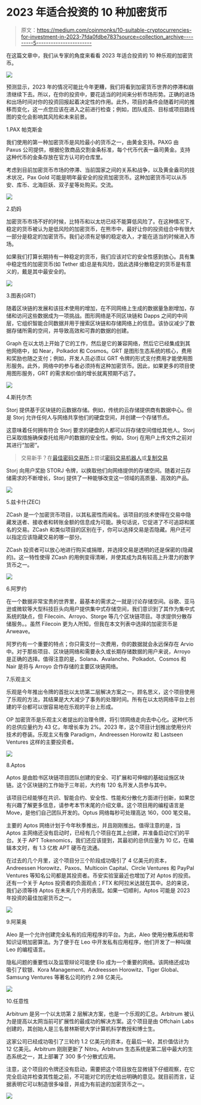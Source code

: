 # 2023 年适合投资的 10 种加密货币

> 原文：<https://medium.com/coinmonks/10-suitable-cryptocurrencies-for-investment-in-2023-7fda0fdbe783?source=collection_archive---------5----------------------->

在这篇文章中，我们从专家的角度来看看 2023 年适合投资的 10 种乐观的加密货币。

![](img/1d1c5982e4855e62741ac4fb657ab239.png)

预测显示，2023 年的情况可能比今年更糟，我们将看到加密货币世界的停滞和崩溃继续下去。所以，在你的投资中，要花适当的时间来分析市场形势。正确的进场和出场时间对你的投资回报起着决定性的作用。此外，项目的条件会随着时间的推移而变化，这一点您应该在进入之前进行检查；例如，团队成员、目标或项目路线图的变化会影响其风险和未来前景。

1.PAX 帕克斯金

我们使用的第一种加密货币是风险最小的货币之一，由黄金支持。PAXG 由 Paxus 公司提供，根据伦敦商品交割金条标准，每个代币代表一盎司黄金。支持这种代币的金条存放在官方认可的仓库里。

考虑到目前加密货币市场的停滞、当前国家之间的关系和战争，以及黄金盎司的技术状况，Pax Gold 可能是明年最安全的投资加密货币。这种加密货币可以从币安、库币、北海巨妖、双子星等处购买。交流。

![](img/69877326167934fa7aa9ec59e02fe44d.png)

2.奶妈

加密货币市场不好的时候，比特币和以太坊已经不能算低风险了。在这种情况下，稳定的货币被认为是低风险的加密货币，在熊市中，最好让你的投资组合中有很大一部分是稳定的加密货币。我们必须有足够的稳定收入，才能在适当的时候进入市场。

如果我们打算长期持有一种稳定的货币，我们应该对它的安全性感到放心。具有集中稳定性的加密货币(如 Tether 或)总是有风险，因此选择分散稳定的货币是有意义的，戴是其中最安全的。

![](img/33a5a28a42c37ead33062197b1f5294f.png)

3.图表(GRT)

随着区块链的发展和该技术使用的增加，在不同网络上生成的数据量急剧增加，存储和访问这些数据成为一项挑战。图形网络是不同区块链和 Dapps 之间的中间层，它组织智能合同数据并用于搜索区块链和存储网络上的信息。该协议减少了数据存储所需的空间，并导致高效和可靠的数据的创建。

Graph 在以太坊上开始了它的工作，然后是它的兼容网络，然后它已经集成到其他网络中，如 Near，Polkadot 和 Cosmos。GRT 是图形生态系统的核心，费用和奖励也随之支付；例如，开发人员必须以 GRT 令牌的形式支付费用才能使用图形服务。此外，网络中的参与者必须持有这种加密货币。因此，如果更多的项目使用图形服务，GRT 的需求和价值的增长就离预期不远了。

![](img/bf9bf14078ed9d84b59e8049a0ecccce.png)

4.斯托尔杰

Storj 提供基于区块链的云数据存储。例如，传统的云存储提供商有数据中心。但是 Storj 允许任何人与网络共享他们的硬盘空间，并创建一个存储节点。

这意味着任何拥有符合 Storj 要求的硬盘的人都可以将存储空间借给其他人。Storj 已采取措施确保委托给用户的数据的安全性。例如，Storj 在用户上传文件之前对其进行“加密”。

> 交易新手？在[最佳密码交易所](/coinmonks/crypto-exchange-dd2f9d6f3769)上尝试[密码交易机器人](/coinmonks/crypto-trading-bot-c2ffce8acb2a)或[复制交易](/coinmonks/top-10-crypto-copy-trading-platforms-for-beginners-d0c37c7d698c)

Storj 向用户奖励 STORJ 令牌，以换取他们向网络提供的存储空间。随着对云存储需求的不断增长，Storj 提供了一种能够改变这一领域的高质量、高效的产品。

![](img/102c316dc907322ab81a6c06ab6142fe.png)

5.兹卡什(ZEC)

ZCash 是一个加密货币项目，以其私密性而闻名。该项目的技术使得在交易中隐藏发送者、接收者和转账金额的信息成为可能。换句话说，它促进了不可追踪和匿名的交易。ZCash 和类似项目的区别在于，你可以选择交易是否隐藏。用户还可以指定应该隐藏交易的哪一部分。

ZCash 投资者可以放心地进行购买或捐赠，并选择交易是透明的还是保密的(隐藏的)。这一特性使得 ZCash 的用例变得清晰，并使其成为具有较高上升潜力的数字货币之一。

![](img/2254222d0aad5cb9df1e9f635efe3df2.png)

6.阿罗约

在一个数据非常宝贵的世界里，最基本的需求之一就是讨论存储空间。谷歌、亚马逊或微软等大型科技巨头向用户提供集中式存储空间，我们意识到了其作为集中式系统的缺点，但 Filecoin、Arroyo、Storge 等几个区块链项目。寻求提供分散存储服务。。虽然 Filecoin 更为人所知，但我在本文列表中选择的加密货币是 Arweave。

阿罗约有一个重要的特点；你只需支付一次费用，你的数据就会永远保存在 Arvio 中。对于那些项目、区块链网络和需要永久或长期存储数据的用户来说，Arroyo 是正确的选择。值得注意的是，Solana、Avalanche、Polkadot、Cosmos 和 Nair 是将与 Arroyo 合作存储的主要区块链网络。

7.乐观主义

乐观是今年推出令牌的首批以太坊第二层解决方案之一。顾名思义，这个项目使用了乐观的方法，其结果是大大减少了事务的处理时间。所有在以太坊网络平台上创建的平台都可以很容易地在乐观的平台上形成。

OP 加密货币是乐观主义者提出的治理令牌，将引领网络走向去中心化。这种代币的总供应量约为 43 亿，年增长率为 2%。2023 年，这个项目计划推出使用分片技术的卷装。乐观主义有像 Paradigm，Andreessen Horowitz 和 Lastseen Ventures 这样的主要投资者。

![](img/02b87425fa7909cac2ad6920d8277140.png)

8.Aptos

Aptos 是由脸书区块链项目团队创建的安全、可扩展和可伸缩的基础设施区块链。这个区块链的工作始于三年前，大约有 120 名开发人员参与其中。

该项目已经能够在共识、智能合约、安全性、性能和分散化方面进行创新，如果您有兴趣了解更多信息，请参考本节末尾的介绍文章。这个项目用的编程语言是 Move，是他们自己团队开发的。Optus 网络每秒可处理高达 160，000 笔交易。

主要的 Aptos 网络计划于今年秋季推出，并且刚刚推出。值得注意的是，当 Aptos 主网络还没有启动时，已经有几个项目在其上创建，并准备启动它们的平台。关于 APT Tokenomics，我们还应该提到，其最初的总供应量为 10 亿，在编辑本文时，有 1.3 亿枚 APT 硬币在流通。

在过去的几个月里，这个项目分三个阶段成功吸引了 4 亿美元的资本，Andreessen Horowitz、Paxos、Multicoin Capital、Circle Ventures 和 PayPal Ventures 等知名公司都是其投资者。币安实验室最近也增加了对 Aptos 的投资。还有一个关于 Aptos 投资者的负面观点；FTX 和阿拉米达就在其中。总的来说，我们必须等待 Aptos 在未来几个月的表现。如果一切顺利，Aptos 可能是 2023 年投资的最佳加密货币之一。

![](img/5b64f7472ec3a7e15c168ac6b6337902.png)

9.阿莱奥

Aleo 是一个允许创建完全私有的应用程序的平台。为此，Aleo 使用分散系统和零知识证明加密算法。为了便于在 Leo 中开发私有应用程序，他们开发了一种叫做 Leo 的编程语言。

隐私问题的重要性以及监管辩论可能使 Elo 成为一个重要的网络。该网络还成功吸引了软银、Kora Management、Andreessen Horowitz、Tiger Global、Samsung Ventures 等著名公司的约 2.98 亿美元。

![](img/ee42c5c500dcafa0e66388a7bbaefaeb.png)

10.任意性

Arbitrum 是另一个以太坊第 2 层解决方案，也是一个乐观的汇总。Arbitrum 被认为是提高以太网当前可扩展性的最成功的解决方案。这个项目是由 Offchain Labs 创建的，其创始人是三名普林斯顿大学计算机科学教授和博士生。

这家公司已经成功吸引了三轮约 1.2 亿美元的资本，在最后一轮，其价值估计为 12 亿美元。Arbitrum 刚刚更新了 Nitro。Arbitrum 生态系统是第二层中最大的生态系统之一，其上部署了 300 多个分散式应用。

注意，这个项目的令牌还没有启动，需要把这个项目放在显微镜下仔细观察，在它完全启动并检查其性能之前，不可能对它的历史给出明确的意见。就目前而言，证据表明它可以制造很多噪音，并成为有前途的加密货币之一。

![](img/d13cf17fdc2853b7e7189152489b46ec.png)